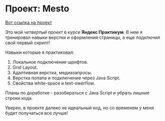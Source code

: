 # Проект: Mesto

[Вот ссылка на проект](https://maxmitya.github.io/mesto/index.html)

Это мой _четвертый проект_ в курсе **Яндекс Практикум**.
В нем я тренировал навыки верстки и оформления страницы, а еще подключил свой первый скрипт!

Навыки которые я практиковал:

1. Локальное подключение шрифтов.
2. Grid Layout.
3. Адаптивная верстка, медиазапросы.
4. Верстка попапа и подключение через Java Script.
5. Свойства white-space и text-owerflow.

Планы по доработке - разобираться с Java Script и убрать лишние строки кода.

Уверен, в проекте далеко не идеальный код, но со временем у меня будет получаться все лучше!
